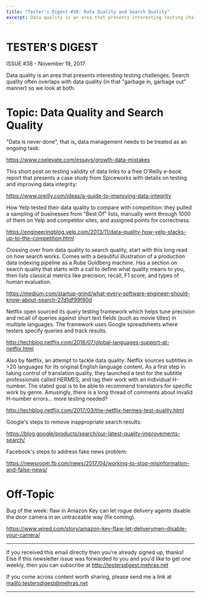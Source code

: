 ```yaml
---
title: "Tester's Digest #38: Data Quality and Search Quality"
excerpt: Data quality is an area that presents interesting testing challenges. Search quality often overlaps with data quality (garbage in, garbage out) so we look at both.
---
```


TESTER'S DIGEST
===============
ISSUE #38 - November 19, 2017

Data quality is an area that presents interesting testing challenges. Search quality often overlaps with data quality (in that "garbage in, garbage out" manner) so we look at both.

Topic: Data Quality and Search Quality
======================================

"Data is never done", that is, data management needs to be treated as an ongoing task:

<https://www.coelevate.com/essays/growth-data-mistakes>

This short post on testing validity of data links to a free O'Reilly e-book report that presents a case study from Spiceworks with details on testing and improving data integrity:

<https://www.oreilly.com/ideas/a-guide-to-improving-data-integrity>

How Yelp tested their data quality to compare with competition: they pulled a sampling of businesses from "Best Of" lists, manually went through 1000 of them on Yelp and competitor sites, and assigned points for correctness.

<https://engineeringblog.yelp.com/2013/11/data-quality-how-yelp-stacks-up-to-the-competition.html>

Crossing over from data quality to search quality, start with this long read on how search works. Comes with a beautiful illustration of a production data indexing pipeline as a Rube Goldberg machine. Has a section on search quality that starts with a call to define what quality means to you, then lists classical metrics like precision, recall, F1 score, and types of human evaluation.

<https://medium.com/startup-grind/what-every-software-engineer-should-know-about-search-27d1df99f80d>

Netflix open sourced its query testing framework which helps tune precision and recall of queries against short text fields (such as movie titles) in multiple languages. The framework uses Google spreadsheets where testers specify queries and track results.

<http://techblog.netflix.com/2016/07/global-languages-support-at-netflix.html>

Also by Netflix, an attempt to tackle data quality: Netflix sources subtitles in >20 languages for its original English language content. As a first step in taking control of translation quality, they launched a test for the subtitle professionals called HERMES, and tag their work with an individual H-number. The stated goal is to be able to recommend translators for specific work by genre. Amusingly, there is a long thread of comments about invalid H-number errors... more testing needed?

<http://techblog.netflix.com/2017/03/the-netflix-hermes-test-quality.html>

Google's steps to remove inappropriate search results:

<https://blog.google/products/search/our-latest-quality-improvements-search/>

Facebook's steps to address fake news problem:

<https://newsroom.fb.com/news/2017/04/working-to-stop-misinformation-and-false-news/>

Off-Topic
=========

Bug of the week: flaw in Amazon Key can let rogue delivery agents disable the door camera in an untraceable way (fix coming).

<https://www.wired.com/story/amazon-key-flaw-let-deliverymen-disable-your-camera/>

---

If you received this email directly then you're already signed up, thanks! Else
if this newsletter issue was forwarded to you and you'd like to get one weekly,
then you can subscribe at <http://testersdigest.mehras.net>

If you come across content worth sharing, please send me a link at
<mailto:testersdigest@mehras.net>

---
